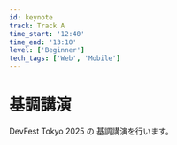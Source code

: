 ```yaml
---
id: keynote
track: Track A
time_start: '12:40'
time_end: '13:10'
level: ['Beginner']
tech_tags: ['Web', 'Mobile']
---
```


# 基調講演

DevFest Tokyo 2025 の 基調講演を行います。
